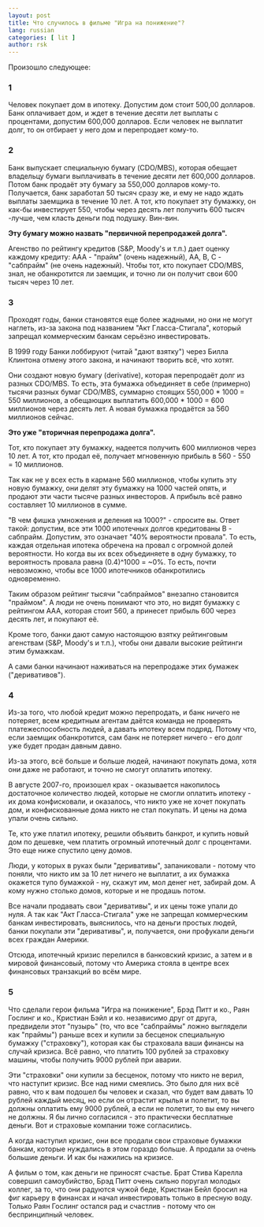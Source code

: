 ```yaml
---
layout: post
title: Что случилось в фильме "Игра на понижение"?
lang: russian
categories: [ lit ]
author: rsk
---
```


Произошло следующее:

### 1
Человек покупает дом в ипотеку. Допустим дом стоит 500,00 долларов. Банк оплачивает дом, и ждет в течение десяти лет выплаты с процентами, допустим 600,000 долларов. Если человек не выплатит долг, то он отбирает у него дом и перепродает кому-то.

### 2
Банк выпускает специальную бумагу (CDO/MBS), которая обещает владельцу бумаги выплачивать в течение десяти лет 600,000 долларов. Потом банк продаёт эту бумагу за 550,000 долларов кому-то. Получается, банк заработал 50 тысяч сразу же, и ему не надо ждать выплаты заемщика в течение 10 лет. А тот, кто покупает эту бумажку, он как-бы инвестирует 550, чтобы через десять лет получить 600 тысяч -лучше, чем класть деньги под подушку. Вин-вин.  

**Эту бумагу можно назвать "первичной перепродажей долга".**  

Агенство по рейтингу кредитов (S&P, Moody's и т.п.) дает оценку каждому кредиту: ААА - "прайм" (очень надежный), AA, B, C - "сабпрайм" (не очень надежный). Чтобы тот, кто покупает CDO/MBS, знал, не обанкротится ли заемщик, и точно ли он получит свои 600 тысяч через 10 лет.

### 3
Проходят годы, банки становятся еще более жадными, но они не могут наглеть, из-за закона под названием "Акт Гласса-Стигала", который запрещал коммерческим банкам серьёзно инвестировать.  

В 1999 году Банки лоббируют (читай "дают взятку") через Билла Клинтона отмену этого закона, и начинают творить всё, что хотят.  

Они создают новую бумагу (derivative), которая перепродаёт долг из разных CDO/MBS. То есть, эта бумажка объединяет в себе (примерно) тысячи разных бумаг CDO/MBS, суммарно стоящих 550,000 * 1000 = 550 миллионов, а обещающих выплатить 600,000 * 1000 = 600 миллионов через десять лет. А новая бумажка продаётся за 560 миллионов сейчас.  

**Это уже "вторичная перепродажа долга".**  

Тот, кто покупает эту бумажку, надеется получить 600 миллионов через 10 лет. А тот, кто продал её, получает мгновенную прибыль в 560 - 550 = 10 миллионов.  

Так как не у всех есть в кармане 560 миллионов, чтобы купить эту новую бумажку, они делят эту бумажку на 1000 частей опять, и продают эти части тысяче разных инвесторов. А прибыль всё равно составляет 10 миллионов в сумме.  

"В чем фишка умножения и деления на 1000?" - спросите вы. Ответ такой: допустим, все эти 1000 ипотечных долгов кредитованы B - сабпрайм. Допустим, это означает "40% вероятности провала". То есть, каждая отдельная ипотека обречена на провал с огромной долей вероятности. Но когда вы их всех объединяете в одну бумажку, то вероятность провала равна (0.4)^1000 = ~0%. То есть, почти невозможно, чтобы все 1000 ипотечников обанкротились одновременно.  

Таким образом рейтинг тысячи "сабпраймов" внезапно становится "праймом". А люди не очень понимают что это, но видят бумажку с рейтингом AAA, которая стоит 560, а принесет прибыль 600 через десять лет, и покупают её.  

Кроме того, банки дают самую настоящюю взятку рейтинговым агенствам (S&P, Moody's и т.п.), чтобы они давали высокие рейтинги этим бумажкам.  

А сами банки начинают наживаться на перепродаже этих бумажек ("деривативов").

### 4
Из-за того, что любой кредит можно перепродать, и банк ничего не потеряет, всем кредитным агентам даётся команда не проверять платежеспособность людей, а давать ипотеку всем подряд. Потому что, если заемщик обанкротится, сам банк не потеряет ничего - его долг уже будет продан давным давно.  

Из-за этого, всё больше и больше людей, начинают покупать дома, хотя они даже не работают, и точно не смогут оплатить ипотеку.  

В августе 2007-го, произошел крах - оказывается накопилось достаточное количество людей, которые не смогли оплатить ипотеку - их дома конфисковали, и оказалось, что никто уже не хочет покупать дом, и конфискованные дома никто не стал покупать. И цены на дома упали очень сильно.  

Те, кто уже платил ипотеку, решили объявить банкрот, и купить новый дом по дешевке, чем платить огромный ипотечный долг с процентами. Это еще ниже спустило цену домов.  

Люди, у которых в руках были "деривативы", запаниковали - потому что поняли, что никто им за 10 лет ничего не выплатит, а их бумажка окажется тупо бумажкой - ну, скажут им, мол денег нет, забирай дом. А кому нужно столько домов, которые и не продашь потом.  

Все начали продавать свои "деривативы", и их цены тоже упали до нуля. А так как "Акт Гласса-Стигала" уже не запрещал коммерческим банкам инвестировать, выяснилось, что на деньги простых людей, банки покупали эти "деривативы", и, получается, они профукали деньги всех граждан Америки.  

Отсюда, ипотечный кризис перелился в банковский кризис, а затем и в мировой финансовый, потому что Америка стояла в центре всех финансовых транзакций во всём мире.

### 5
Что сделали герои фильма "Игра на понижение", Брэд Питт и ко., Раян Гослинг и ко., Кристиан Бэйл и ко. независимо друг от друга, предвидели этот "пузырь" (то, что все "сабпраймы" ложно выглядели как "праймы") раньше всех и купили за бесценок специальную бумажку ("страховку"), которая как бы страховала ваши финансы на случай кризиса. Всё равно, что платить 100 рублей за страховку машины, чтобы получить 9000 рублей при аварии.  

Эти "страховки" они купили за бесценок, потому что никто не верил, что наступит кризис. Все над ними смеялись. Это было для них всё равно, что к вам подошел бы человек и сказал, что будет вам давать 10 рублей каждый месяц, но если он отрастит крылья и полетит, то вы должны оплатить ему 9000 рублей, а если не полетит, то вы ему ничего не должны. Я бы лично согласился - это практически бесплатные деньги. Вот и страховые компании тоже согласились.  

А когда наступил кризис, они все продали свои страховые бумажки банкам, которые нуждались в этом гораздо больше. А продали за очень большие деньги. И как бы нажились на кризисе.  

А фильм о том, как деньги не приносят счастье. Брат Стива Карелла совершил самоубийство, Брэд Питт очень сильно поругал молодых коллег, за то, что они радуются чужой беде, Кристиан Бейл бросил на фиг карьеру в финансах и начал инвестировать только в пресную воду. Только Раян Гослинг остался рад и счастлив - потому что он беспринципный человек.
